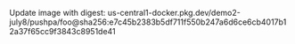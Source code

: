 Update image with digest: us-central1-docker.pkg.dev/demo2-july8/pushpa/foo@sha256:e7c45b2383b5df711f550b247a6d6ce6cb4017b12a37f65cc9f3843c8951de41 
